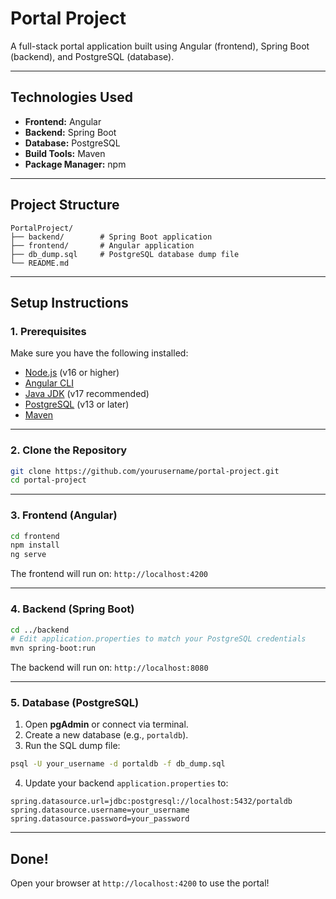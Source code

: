 
#  Portal Project

A full-stack portal application built using Angular (frontend), Spring Boot (backend), and PostgreSQL (database).

---

## Technologies Used

- **Frontend:** Angular
- **Backend:** Spring Boot
- **Database:** PostgreSQL
- **Build Tools:** Maven
- **Package Manager:** npm

---

##  Project Structure

```
PortalProject/
├── backend/        # Spring Boot application
├── frontend/       # Angular application
├── db_dump.sql     # PostgreSQL database dump file
└── README.md
```

---

##  Setup Instructions

###  1. Prerequisites

Make sure you have the following installed:

- [Node.js](https://nodejs.org/) (v16 or higher)
- [Angular CLI](https://angular.io/cli)
- [Java JDK](https://www.oracle.com/java/technologies/javase-jdk17-downloads.html) (v17 recommended)
- [PostgreSQL](https://www.postgresql.org/download/) (v13 or later)
- [Maven](https://maven.apache.org/install.html)

---

###  2. Clone the Repository

```bash
git clone https://github.com/yourusername/portal-project.git
cd portal-project
```

---

###  3. Frontend (Angular)

```bash
cd frontend
npm install
ng serve
```

The frontend will run on: `http://localhost:4200`

---

###  4. Backend (Spring Boot)

```bash
cd ../backend
# Edit application.properties to match your PostgreSQL credentials
mvn spring-boot:run
```

The backend will run on: `http://localhost:8080`

---

###  5. Database (PostgreSQL)

1. Open **pgAdmin** or connect via terminal.
2. Create a new database (e.g., `portaldb`).
3. Run the SQL dump file:

```bash
psql -U your_username -d portaldb -f db_dump.sql
```

4. Update your backend `application.properties` to:

```properties
spring.datasource.url=jdbc:postgresql://localhost:5432/portaldb
spring.datasource.username=your_username
spring.datasource.password=your_password
```

---

## Done!

Open your browser at `http://localhost:4200` to use the portal!
